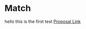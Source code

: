 # Match

hello this is the first test
[Proposal Link](https://docs.google.com/document/d/1F5x-_XNNvX4GHHA6qG1lSLNqqd0qeaHzRe78Qlxhmhk/edit)
